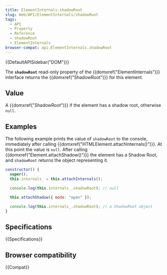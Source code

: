 ```yaml
---
title: ElementInternals.shadowRoot
slug: Web/API/ElementInternals/shadowRoot
tags:
  - API
  - Property
  - Reference
  - shadowRoot
  - ElementInternals
browser-compat: api.ElementInternals.shadowRoot
---
```

{{DefaultAPISidebar("DOM")}}

The **`shadowRoot`** read-only property of the {{domxref("ElementInternals")}} interface returns the {{domxref("ShadowRoot")}} for this element.

## Value

A {{domxref("ShadowRoot")}} if the element has a shadow root, otherwise `null`.

## Examples

The following example prints the value of `shadowRoot` to the console, immediately after calling {{domxref("HTMLElement.attachInternals()")}}. At this point the value is `null`. After calling {{domxref("Element.attachShadow()")}} the element has a Shadow Root, and `shadowRoot` returns the object representing it.

```js
constructor() {
  super();
  this.internals_ = this.attachInternals();

  console.log(this.internals_.shadowRoot); // null

  this.attachShadow({ mode: "open" });

  console.log(this.internals_.shadowRoot); // a ShadowRoot object
}
```

## Specifications

{{Specifications}}

## Browser compatibility

{{Compat}}
